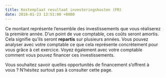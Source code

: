 ```yaml
---
title: Kostenplaat resultaat investeringskosten (FR)
date: 2018-01-23 13:51:00 +0000
---
```

Ce montant représente l’ensemble des investissements que vous réaliserez la première année. D’un point de vue comptable, ces coûts seront amortis. Cela signifie qu’ils seront **repartis** sur plusieurs années. Vous pouvez analyser avec votre comptable ce que cela représente concrètement pour vous grâce à cet exercice. Voyez également avec votre comptable comment vous pouvez financer ces investissements.

Vous souhaitez savoir quelles opportunités de financement s’offrent à vous ? N’hésitez surtout pas à consulter cette page.